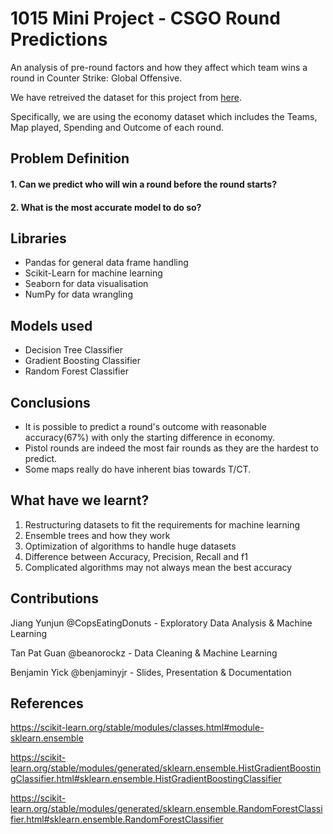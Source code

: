 # 1015 Mini Project - CSGO Round Predictions

An analysis of pre-round factors and how they affect which team wins a round in Counter Strike: Global Offensive.

We have retreived the dataset for this project from [here](https://www.kaggle.com/datasets/mateusdmachado/csgo-professional-matches).

Specifically, we are using the economy dataset which includes the Teams, Map played, Spending and Outcome of each round.


## Problem Definition

#### 1. Can we predict who will win a round before the round starts? 
#### 2. What is the most accurate model to do so?


## Libraries

* Pandas for general data frame handling
* Scikit-Learn for machine learning
* Seaborn for data visualisation
* NumPy for data wrangling

## Models used

* Decision Tree Classifier
* Gradient Boosting Classifier
* Random Forest Classifier

## Conclusions

* It is possible to predict a round's outcome with reasonable accuracy(67%) with only the starting difference in economy.
* Pistol rounds are indeed the most fair rounds as they are the hardest to predict.
* Some maps really do have inherent bias towards T/CT.

## What have we learnt?
1. Restructuring datasets to fit the requirements for machine learning
2. Ensemble trees and how they work
3. Optimization of algorithms to handle huge datasets
4. Difference between Accuracy, Precision, Recall and f1
5. Complicated algorithms may not always mean the best accuracy


## Contributions
Jiang Yunjun @CopsEatingDonuts - Exploratory Data Analysis & Machine Learning

Tan Pat Guan @beanorockz - Data Cleaning & Machine Learning

Benjamin Yick @benjaminyjr - Slides, Presentation & Documentation

## References

https://scikit-learn.org/stable/modules/classes.html#module-sklearn.ensemble

https://scikit-learn.org/stable/modules/generated/sklearn.ensemble.HistGradientBoostingClassifier.html#sklearn.ensemble.HistGradientBoostingClassifier

https://scikit-learn.org/stable/modules/generated/sklearn.ensemble.RandomForestClassifier.html#sklearn.ensemble.RandomForestClassifier

